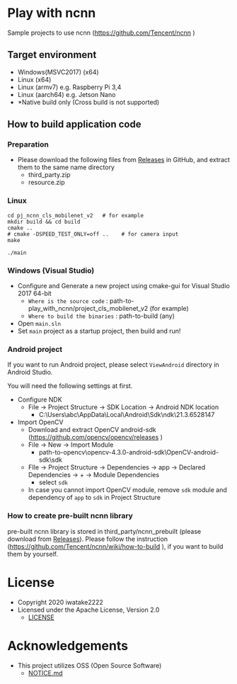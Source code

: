 # Play with ncnn
Sample projects to use ncnn (https://github.com/Tencent/ncnn )

## Target environment
 - Windows(MSVC2017) (x64)
 - Linux (x64)
 - Linux (armv7) e.g. Raspberry Pi 3,4
 - Linux (aarch64) e.g. Jetson Nano
 - *Native build only (Cross build is not supported)


## How to build application code
### Preparation
- Please download the following files from [Releases](https://github.com/iwatake2222/play_with_ncnn/releases ) in GitHub, and extract them to the same name directory
	- third_party.zip
	- resource.zip

### Linux
```
cd pj_ncnn_cls_mobilenet_v2   # for example
mkdir build && cd build
cmake ..
# cmake -DSPEED_TEST_ONLY=off ..	# for camera input
make

./main
```

### Windows (Visual Studio)
- Configure and Generate a new project using cmake-gui for Visual Studio 2017 64-bit
	- `Where is the source code` : path-to-play_with_ncnn/project_cls_mobilenet_v2	(for example)
	- `Where to build the binaries` : path-to-build	(any)
- Open `main.sln`
- Set `main` project as a startup project, then build and run!

### Android project
If you want to run Android project, please select `ViewAndroid` directory in Android Studio.

You will need the following settings at first.

- Configure NDK
	- File -> Project Structure -> SDK Location -> Android NDK location
		- C:\Users\abc\AppData\Local\Android\Sdk\ndk\21.3.6528147
- Import OpenCV
	- Download and extract OpenCV android-sdk (https://github.com/opencv/opencv/releases )
	- File -> New -> Import Module
		- path-to-opencv\opencv-4.3.0-android-sdk\OpenCV-android-sdk\sdk
	- FIle -> Project Structure -> Dependencies -> app -> Declared Dependencies -> + -> Module Dependencies
		- select `sdk`
	- In case you cannot import OpenCV module, remove `sdk` module and dependency of `app` to `sdk` in Project Structure

### How to create pre-built ncnn library
pre-built ncnn library is stored in third_party/ncnn_prebuilt (please download from [Releases](https://github.com/iwatake2222/play_with_ncnn/releases )). 
Please follow the instruction (https://github.com/Tencent/ncnn/wiki/how-to-build ), if you want to build them by yourself.

# License
- Copyright 2020 iwatake2222
- Licensed under the Apache License, Version 2.0
	- [LICENSE](LICENSE)

# Acknowledgements
- This project utilizes OSS (Open Source Software)
	- [NOTICE.md](NOTICE.md)
